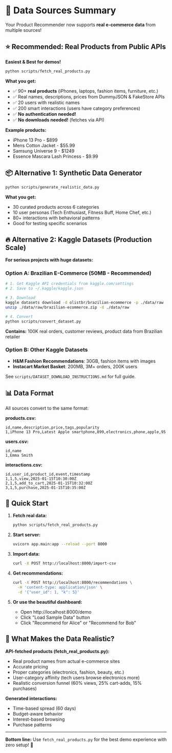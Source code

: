 # 🎯 Data Sources Summary

Your Product Recommender now supports **real e-commerce data** from multiple sources!

## ⭐ Recommended: Real Products from Public APIs

**Easiest & Best for demos!**

```bash
python scripts/fetch_real_products.py
```

**What you get:**
- ✅ 90+ **real products** (iPhones, laptops, fashion items, furniture, etc.)
- ✅ Real names, descriptions, prices from DummyJSON & FakeStore APIs
- ✅ 20 users with realistic names
- ✅ 200 smart interactions (users have category preferences)
- ✅ **No authentication needed!**
- ✅ **No downloads needed!** (fetches via API)

**Example products:**
- iPhone 13 Pro - $899
- Mens Cotton Jacket - $55.99
- Samsung Universe 9 - $1249
- Essence Mascara Lash Princess - $9.99

## 📦 Alternative 1: Synthetic Data Generator

```bash
python scripts/generate_realistic_data.py
```

**What you get:**
- 30 curated products across 6 categories
- 10 user personas (Tech Enthusiast, Fitness Buff, Home Chef, etc.)
- 80+ interactions with behavioral patterns
- Good for testing specific scenarios

## 🔥 Alternative 2: Kaggle Datasets (Production Scale)

**For serious projects with huge datasets:**

### Option A: Brazilian E-Commerce (50MB - Recommended)
```bash
# 1. Get Kaggle API credentials from kaggle.com/settings
# 2. Save to ~/.kaggle/kaggle.json

# 3. Download
kaggle datasets download -d olistbr/brazilian-ecommerce -p ./data/raw
unzip ./data/raw/brazilian-ecommerce.zip -d ./data/raw

# 4. Convert
python scripts/convert_dataset.py
```

**Contains:** 100K real orders, customer reviews, product data from Brazilian retailer

### Option B: Other Kaggle Datasets
- **H&M Fashion Recommendations**: 30GB, fashion items with images
- **Instacart Market Basket**: 200MB, 3M+ orders, 200K users

See `scripts/DATASET_DOWNLOAD_INSTRUCTIONS.md` for full guide.

## 📊 Data Format

All sources convert to the same format:

**products.csv:**
```csv
id,name,description,price,tags,popularity
1,iPhone 13 Pro,Latest Apple smartphone,899,electronics,phone,apple,95
```

**users.csv:**
```csv
id,name
1,Emma Smith
```

**interactions.csv:**
```csv
id,user_id,product_id,event,timestamp
1,1,5,view,2025-01-15T10:30:00Z
2,1,5,add_to_cart,2025-01-15T10:32:00Z
3,1,5,purchase,2025-01-15T10:35:00Z
```

## 🚀 Quick Start

1. **Fetch real data:**
   ```bash
   python scripts/fetch_real_products.py
   ```

2. **Start server:**
   ```bash
   uvicorn app.main:app --reload --port 8000
   ```

3. **Import data:**
   ```bash
   curl -X POST http://localhost:8000/import-csv
   ```

4. **Get recommendations:**
   ```bash
   curl -X POST http://localhost:8000/recommendations \
     -H 'content-type: application/json' \
     -d '{"user_id": 1, "k": 5}'
   ```

5. **Or use the beautiful dashboard:**
   - Open http://localhost:8000/demo
   - Click "Load Sample Data" button
   - Click "Recommend for Alice" or "Recommend for Bob"

## 🎨 What Makes the Data Realistic?

**API-fetched products (fetch_real_products.py):**
- Real product names from actual e-commerce sites
- Accurate pricing
- Proper categories (electronics, fashion, beauty, etc.)
- User-category affinity (tech users browse electronics more)
- Realistic conversion funnel (60% views, 25% cart-adds, 15% purchases)

**Generated interactions:**
- Time-based spread (60 days)
- Budget-aware behavior
- Interest-based browsing
- Purchase patterns

---

**Bottom line:** Use `fetch_real_products.py` for the best demo experience with zero setup! 🚀
